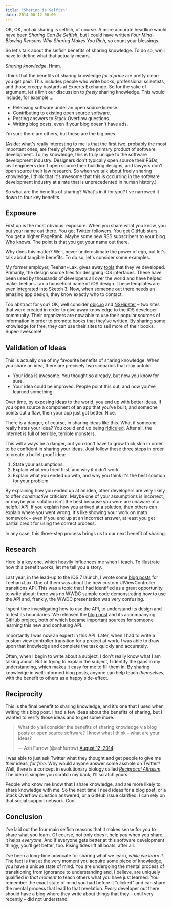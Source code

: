 ```yaml
---
title: "Sharing is Selfish"
date: 2014-08-12 00:00
---
```


<import><p>OK, OK, not <em>all</em> sharing is selfish, of course. A more accurate headline would have been <em>Sharing Can Be Selfish</em>, but I could have written <em>Four Mind-Blowing Reasons Why Sharing Makes You Rich</em>, so count your blessings.  </p>
<p>So let's talk about the selfish benefits of sharing knowledge. To do so, we'll have to define what that actually means. </p>
<p><em>Sharing knowledge</em>. Hmm.</p>
<p>I think that the benefits of sharing knowledge <em>for a price</em> are pretty clear: you get paid. This includes people who write books, professional scientists, and those creepy bastards at Experts Exchange. So for the sake of argument, let's limit our discussion to <em>freely</em> sharing knowledge. This would include, for example ...</p>
<ul>
<li>Releasing software under an open source license.</li>
<li>Contributing to existing open source software.</li>
<li>Posting answers to Stack Overflow questions.</li>
<li>Writing blog posts, even if your blog doesn't have ads.</li>
</ul>
<p>I'm sure there are others, but these are the big ones. </p>
<p>(Aside: what's really interesting to me is that the first two, probably the most important ones, are freely <em>giving away</em> the primary product of software development. To my knowledge, this is truly unique to the software development industry. Designers don't typically open source their PSDs, civil engineers don't open source their building designs, and lawyers don't open source their law research. So when we talk about freely sharing knowledge, I think that it's awesome that this is occurring in the software development industry at a rate that is unprecedented in human history.)</p>
<p>So what are the benefits of sharing? What's in it for you? I've narrowed it down to four key benefits.</p>
<h2 id="exposure">Exposure</h2>
<p>First up is the most obvious: exposure. When you share what you know, you put your name out there. You get Twitter followers. You get GitHub stars. You get a higher PageRank. Maybe some new RSS subscribers to your blog. Who knows. The point is that you get your name out there. </p>
<p>Why does this matter? Well, never underestimate the power of ego, but let's talk about tangible benefits. To do so, let's consider some examples. </p>
<p>My former employer, Teehan+Lax, gives away <a href="http://www.teehanlax.com/tools/">tools</a> that they've developed. Primarily, the design source files for designing iOS interfaces. These have been used by thousands of developers all over the world and have helped make Teehan+Lax a household name of iOS design. These templates are even <a href="http://www.teehanlax.com/blog/ios-7-gui-templates-will-ship-inside-of-sketch-3/">integrated</a> into Sketch 3. Now, when someone out there needs an amazing app design, they know exactly who to contact. </p>
<p>Too abstract for you? OK, well consider <a href="http://www.objc.io">objc.io</a> and <a href="http://www.objc.io">NSHipster</a> – two sites that were created in order to give away knowledge to the iOS developer community. Their organizers are now able to use their popular sources of information in order to promote books that they've written. By sharing some knowledge for free, they can use their sites to sell more of their books. Super-awesome!</p>
<h2 id="validationofideas">Validation of Ideas</h2>
<p>This is actually one of my favourite benefits of sharing knowledge. When you share an idea, there are precisely two scenarios that may unfold:</p>
<ul>
<li>Your idea is awesome. You thought so already, but now you know for sure.</li>
<li>Your idea could be improved. People point this out, and now you've learned something.</li>
</ul>
<p>Over time, by exposing ideas to the world, you end up with better ideas. If you open source a component of an app that you've built, and someone points out a flaw, then your app just got better. Nice. </p>
<p>There is a danger, of course, in sharing ideas like this. What if someone really hates your idea? You could end up being <a href="http://harthur.wordpress.com/2013/01/24/771/">ridiculed</a>. After all, the internet is full of terrible, terrible monsters. </p>
<p>This will always be a danger, but you don't have to grow thick skin in order to be confident in sharing your ideas. Just follow these three steps in order to create a bullet-proof idea:</p>
<ol>
<li>State your assumptions.</li>
<li>Explain what you tried first, and why it didn't work.</li>
<li>Explain what you ended up with, and why you think it's the best solution for your problem.</li>
</ol>
<p>By explaining how you ended up at an idea, other developers are very likely to offer <em>constructive</em> criticism. Maybe one of your assumptions is incorrect, or maybe your solution isn't the best because you were are unaware of a helpful API. If you explain how you arrived at a solution, then others can explain where you went wrong. It's like showing your work on math homework – even if you end up at an incorrect answer, at least you get partial credit for using the correct process. </p>
<p>In any case, this three-step process brings us to our next benefit of sharing.</p>
<h2 id="research">Research</h2>
<p>Here is a key one, which heavily influences me when I teach. To illustrate how this benefit works, let me tell you a story. </p>
<p>Last year, in the lead-up to the iOS 7 launch, I wrote some <a href="http://www.teehanlax.com/blog/author/ash/">blog posts</a> for Teehan+Lax. One of them was about the new custom UIViewController transitions API. This was a topic that I had identified as a great opportunity to write about: there was no WWDC sample code demonstrating how to use the API and, frankly, the WWDC presentation was very confusing. </p>
<p>I spent time investigating how to use the API, to understand its design and to test its boundaries. We released the <a href="http://www.teehanlax.com/blog/custom-uiviewcontroller-transitions/">blog post</a> and its accompanying <a href="https://github.com/TeehanLax/UIViewController-Transitions-Example">GitHub project</a>, both of which became important sources for someone learning this new and confusing API. </p>
<p>Importantly I was now an expert in this API. Later, when I had to write a custom view controller transition for a project at work, I was able to draw upon that knowledge and complete the task quickly and accurately. </p>
<p>Often, when I begin to write about a subject, I don't really know what I am talking about. But in trying to explain the subject, I identify the gaps in my understanding, which makes it easy for me to fill them in. By sharing knowledge in well-informed blog posts, anyone can help teach <em>themselves</em>, with the benefit to others as a happy side-effect. </p>
<h2 id="reciprocity">Reciprocity</h2>
<p>This is the final benefit to sharing knowledge, and it's one that I used when writing this blog post. I had a few ideas about the benefits of sharing, but I wanted to verify those ideas and to get some more. </p>
<blockquote class="twitter-tweet">
<p>What do y'all consider the benefits of sharing knowledge via blog posts or open source software? I know what I think – what are your ideas?</p>— Ash Furrow (@ashfurrow) <a href="https://twitter.com/ashfurrow/statuses/499104489211985920">August 12, 2014</a>
</blockquote>
<script async="" src="//platform.twitter.com/widgets.js" charset="utf-8"></script><p>I was able to just ask Twitter what they thought and get people to give me <em>their</em> ideas, <em>for free</em>. Why would anyone answer some asshole on Twitter? Well, there is a concept in evolutionary biology called <a href="http://en.wikipedia.org/wiki/Reciprocal_altruism"><em>Reciprocal Altruism</em></a>. The idea is simple: you scratch my back, I'll scratch yours. </p>
<p>People who know me know that I share knowledge, and are more likely to share knowledge with me. So the next time I need ideas for a blog post, or a Stack Overflow question answered, or a GitHub issue clarified, I can rely on that social support network. Cool. </p>
<h2 id="conclusion">Conclusion</h2>
<p>I've laid out the four main selfish reasons that it makes sense for you to share what you learn. Of course, not only does it help <em>you</em> when you share, it helps <em>everyone</em>. And if everyone gets better at this software development thingy, you'll get better, too. Rising tides lift all boats, after all. </p>
<p>I've been a long-time advocate for sharing what we learn, <em>while we learn it</em>. The fact is that at the very moment you acquire some piece of knowledge, you have a unique state of mind. You are undergoing the mental process of transitioning from ignorance to understanding and, I believe, are uniquely qualified <em>in that moment</em> to teach others what you have just learned. You remember the exact state of mind you had before it "clicked" and can share the mental process that lead to that revelation. <em>Every</em> developer out there should have a blog where they write about things that they – until very recently – did not understand. </p></import>

<!-- more -->

